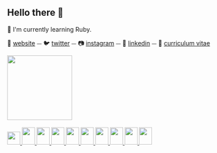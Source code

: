 ## Hello there  👋

🧠 I'm currently learning Ruby.

🏡  [website][website] ⏤
🐦  [twitter][twitter] ⏤
📷  [instagram][instagram] ⏤
👔  [linkedin][linkedin] ⏤
📝  [curriculum vitae][curriculum vitae]

[website]: https://edulongen.github.io/Elc/
[twitter]: https://twitter.com/dulongen
[instagram]: https://instagram.com/duhcorrea
[linkedin]: https://linkedin.com/in/eduardolongencorrêa
[curriculum vitae]: https://read.cv/eduardolongen

<div>
<a href="https://github.com/EduLongen">
<img loading="lazy" height="150em" src="https://github-readme-stats.vercel.app/api/top-langs/?username=EduLongen&layout=compact&langs_count=6&theme=github_dark"/>
</div>

<div style="display: inline_block"><br>
<code><img height="30" src="https://cdn.jsdelivr.net/gh/devicons/devicon/icons/html5/html5-original.svg"></code>
<code><img loading="lazy" src="https://cdn.jsdelivr.net/gh/devicons/devicon/icons/css3/css3-original.svg" width="30" height="40"/></code>
<code><img loading="lazy" src="https://cdn.jsdelivr.net/gh/devicons/devicon@latest/icons/ruby/ruby-original.svg" width="30" height="40"/></code>
<code><img loading="lazy" src="https://cdn.jsdelivr.net/gh/devicons/devicon@latest/icons/rails/rails-original-wordmark.svg" width="30" height="40"/></code>
<code><img loading="lazy" src="https://cdn.jsdelivr.net/gh/devicons/devicon/icons/java/java-original.svg" width="30" height="40"/></code>
<code><img loading="lazy" src="https://cdn.jsdelivr.net/gh/devicons/devicon/icons/javascript/javascript-original.svg" width="30" height="40"/></code>
<code><img loading="lazy" src="https://cdn.jsdelivr.net/gh/devicons/devicon/icons/c/c-original.svg" width="30" height="40"/></code>
<code><img loading="lazy" src="https://cdn.jsdelivr.net/gh/devicons/devicon/icons/mysql/mysql-original.svg" width="30" height="40"/></code>
<code><img loading="lazy" src="https://cdn.jsdelivr.net/gh/devicons/devicon/icons/vscode/vscode-original.svg" width="30" height="40"/></code>
<code><img loading="lazy" src="https://cdn.jsdelivr.net/gh/devicons/devicon/icons/figma/figma-original.svg" width="30" height="40"/></code>
</div>
